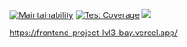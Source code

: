 [![Maintainability](https://api.codeclimate.com/v1/badges/2c31bda163eca9fa6335/maintainability)](https://codeclimate.com/github/sandraLbdv/frontend-project-lvl3/maintainability)
[![Test Coverage](https://api.codeclimate.com/v1/badges/2c31bda163eca9fa6335/test_coverage)](https://codeclimate.com/github/sandraLbdv/frontend-project-lvl3/test_coverage)
![](https://github.com/sandraLbdv/frontend-project-lvl3/workflows/Node/badge.svg)

https://frontend-project-lvl3-bay.vercel.app/
